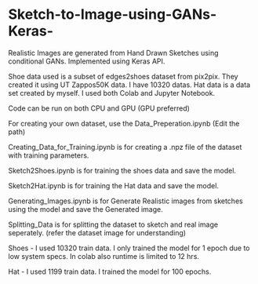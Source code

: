 # Sketch-to-Image-using-GANs-Keras-
Realistic Images are generated from Hand Drawn Sketches using conditional GANs. Implemented using Keras API. 

Shoe data used is a subset of edges2shoes dataset from pix2pix. They created it using UT Zappos50K data. I have 10320 datas.
Hat data is a data set created by myself.
I used both Colab and Jupyter Notebook. 

Code can be run on both CPU and GPU (GPU preferred)

For creating your own dataset, use the Data_Preperation.ipynb (Edit the path)

Creating_Data_for_Training.ipynb is for creating a .npz file of the dataset with training parameters.

Sketch2Shoes.ipynb is for training the shoes data and save the model.

Sketch2Hat.ipynb is for training the Hat data and save the model.

Generating_Images.ipynb is for Generate Realistic images from sketches using the model and save the Generated image.

Splitting_Data is for splitting the dataset to sketch and real image seperately. (refer the dataset image for understanding)


Shoes - I used 10320 train data. I only trained the model for 1 epoch due to low system specs. In colab also runtime is limited to 12 hrs.

Hat - I used 1199 train data. I trained the model for 100 epochs.
